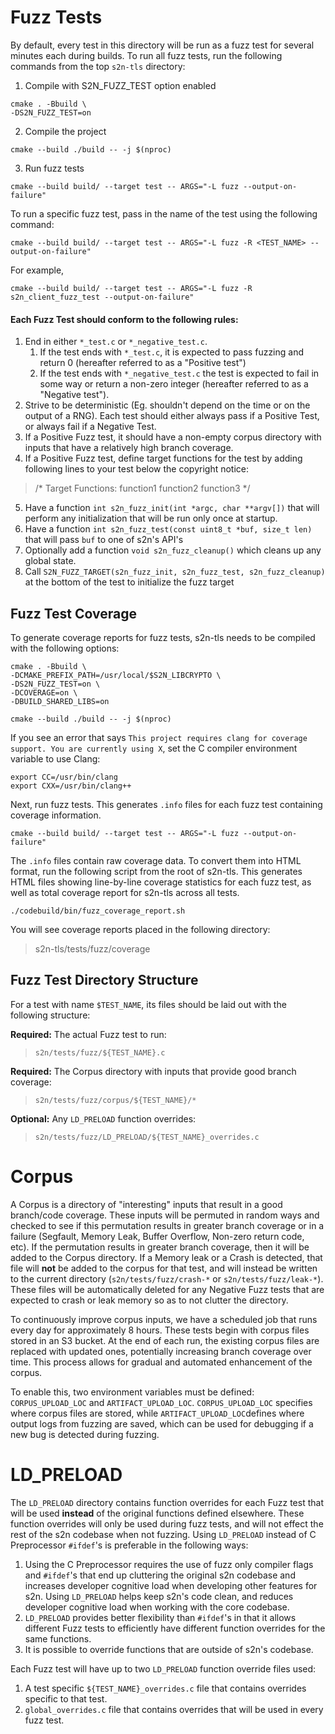 # Fuzz Tests
By default, every test in this directory will be run as a fuzz test for several minutes each during builds. To run all fuzz tests, run the following commands from the top `s2n-tls` directory:
1. Compile with S2N_FUZZ_TEST option enabled
```
cmake . -Bbuild \
-DS2N_FUZZ_TEST=on
```
2. Compile the project
```
cmake --build ./build -- -j $(nproc)
```
3. Run fuzz tests
```
cmake --build build/ --target test -- ARGS="-L fuzz --output-on-failure"
```

To run a specific fuzz test, pass in the name of the test using the following command:
```
cmake --build build/ --target test -- ARGS="-L fuzz -R <TEST_NAME> --output-on-failure"
```
For example,
```
cmake --build build/ --target test -- ARGS="-L fuzz -R s2n_client_fuzz_test --output-on-failure"
```

#### Each Fuzz Test should conform to the following rules:
1. End in either `*_test.c` or `*_negative_test.c`.
    1. If the test ends with `*_test.c`, it is expected to pass fuzzing and return 0 (hereafter referred to as a "Positive test")
    2. If the test ends with `*_negative_test.c` the test is expected to fail in some way or return a non-zero integer (hereafter referred to as a "Negative test").
2. Strive to be deterministic (Eg. shouldn't depend on the time or on the output of a RNG). Each test should either always pass if a Positive Test, or always fail if a Negative Test.
3. If a Positive Fuzz test, it should have a non-empty corpus directory with inputs that have a relatively high branch coverage.
4. If a Positive Fuzz test, define target functions for the test by adding following lines to your test below the copyright notice:
> /* Target Functions: function1 function2 function3 */
5. Have a function `int s2n_fuzz_init(int *argc, char **argv[])` that will perform any initialization that will be run only once at startup.
6. Have a function `int s2n_fuzz_test(const uint8_t *buf, size_t len)` that will pass `buf` to one of s2n's API's
7. Optionally add a function `void s2n_fuzz_cleanup()` which cleans up any global state.
8. Call `S2N_FUZZ_TARGET(s2n_fuzz_init, s2n_fuzz_test, s2n_fuzz_cleanup)` at the bottom of the test to initialize the fuzz target

## Fuzz Test Coverage
To generate coverage reports for fuzz tests, s2n-tls needs to be compiled with the following options:
```
cmake . -Bbuild \
-DCMAKE_PREFIX_PATH=/usr/local/$S2N_LIBCRYPTO \
-DS2N_FUZZ_TEST=on \
-DCOVERAGE=on \
-DBUILD_SHARED_LIBS=on

cmake --build ./build -- -j $(nproc)
```

If you see an error that says `This project requires clang for coverage support. You are currently using X`, set the C compiler environment variable to use Clang:
```
export CC=/usr/bin/clang
export CXX=/usr/bin/clang++
```

Next, run fuzz tests. This generates `.info` files for each fuzz test containing coverage information. 
```
cmake --build build/ --target test -- ARGS="-L fuzz --output-on-failure"
```

The `.info` files contain raw coverage data.  To convert them into HTML format, run the following script from the root of s2n-tls. This generates HTML files showing line-by-line coverage statistics for each fuzz test, as well as total coverage report for s2n-tls across all tests.
```
./codebuild/bin/fuzz_coverage_report.sh
```

You will see coverage reports placed in the following directory:
> s2n-tls/tests/fuzz/coverage

## Fuzz Test Directory Structure
For a test with name `$TEST_NAME`, its files should be laid out with the following structure:

**Required:** The actual Fuzz test to run:
> `s2n/tests/fuzz/${TEST_NAME}.c`

**Required:** The Corpus directory with inputs that provide good branch coverage:
> `s2n/tests/fuzz/corpus/${TEST_NAME}/*`

**Optional:** Any `LD_PRELOAD` function overrides:
> `s2n/tests/fuzz/LD_PRELOAD/${TEST_NAME}_overrides.c`

# Corpus
A Corpus is a directory of "interesting" inputs that result in a good branch/code coverage. These inputs will be permuted in random ways and checked to see if this permutation results in greater branch coverage or in a failure (Segfault, Memory Leak, Buffer Overflow, Non-zero return code, etc). If the permutation results in greater branch coverage, then it will be added to the Corpus directory. If a Memory leak or a Crash is detected, that file will **not** be added to the corpus for that test, and will instead be written to the current directory (`s2n/tests/fuzz/crash-*` or `s2n/tests/fuzz/leak-*`). These files will be automatically deleted for any Negative Fuzz tests that are expected to crash or leak memory so as to not clutter the directory.

To continuously improve corpus inputs, we have a scheduled job that runs every day for approximately 8 hours. These tests begin with corpus files stored in an S3 bucket. At the end of each run, the existing corpus files are replaced with updated ones, potentially increasing branch coverage over time. This process allows for gradual and automated enhancement of the corpus.

To enable this, two environment variables must be defined: `CORPUS_UPLOAD_LOC` and `ARTIFACT_UPLOAD_LOC`. `CORPUS_UPLOAD_LOC` specifies where corpus files are stored, while `ARTIFACT_UPLOAD_LOC`defines where output logs from fuzzing are saved, which can be used for debugging if a new bug is detected during fuzzing.

# LD_PRELOAD
The `LD_PRELOAD` directory contains function overrides for each Fuzz test that will be used **instead** of the original functions defined elsewhere. These function overrides will only be used during fuzz tests, and will not effect the rest of the s2n codebase when not fuzzing. Using `LD_PRELOAD` instead of C Preprocessor `#ifdef`'s is preferable in the following ways:

1. Using the C Preprocessor requires the use of fuzz only compiler flags and `#ifdef`'s that end up cluttering the original s2n codebase and increases developer cognitive load when developing other features for s2n. Using `LD_PRELOAD` helps keep s2n's code clean, and reduces developer cognitive load when working with the core codebase.
2. `LD_PRELOAD` provides better flexibility than `#ifdef`'s in that it allows different Fuzz tests to efficiently have different function overrides for the same functions.
3. It is possible to override functions that are outside of s2n's codebase.

Each Fuzz test will have up to two `LD_PRELOAD` function override files used:

1. A test specific `${TEST_NAME}_overrides.c` file that contains overrides specific to that test.
2. `global_overrides.c` file that contains overrides that will be used in every fuzz test.
